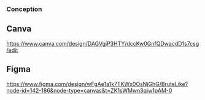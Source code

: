 ### Conception ###

## Canva ##
https://www.canva.com/design/DAGVgjP3HTY/dccKw0GnfQDwacdD1s7csg/edit
## Figma ## 
https://www.figma.com/design/wFgAe1a1k7TKWx0OsNjGhG/BruteLike?node-id=142-186&node-type=canvas&t=ZK1sWMwn3qiw1pAM-0
